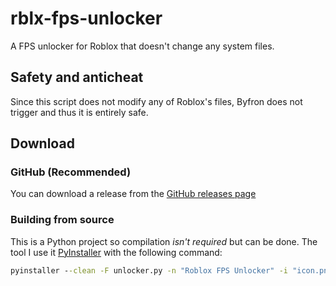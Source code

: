 # rblx-fps-unlocker
A FPS unlocker for Roblox that doesn't change any system files.

## Safety and anticheat
Since this script does not modify any of Roblox's files, Byfron does not trigger and thus it is entirely safe.

## Download
### GitHub (Recommended)
You can download a release from the [GitHub releases page](https://github.com/just-autumn/rblx-fps-unlocker/releases)

### Building from source
This is a Python project so compilation *isn't required* but can be done. The tool I use it [PyInstaller](https://pypi.org/project/pyinstaller/) with the following command:
```bat
pyinstaller --clean -F unlocker.py -n "Roblox FPS Unlocker" -i "icon.png"
```
